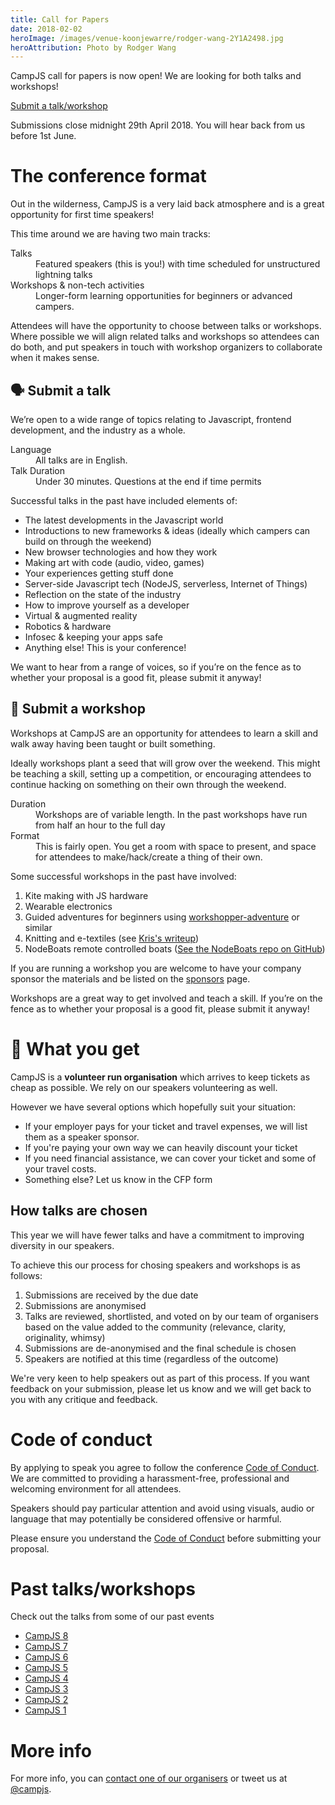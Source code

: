 ```yaml
---
title: Call for Papers
date: 2018-02-02
heroImage: /images/venue-koonjewarre/rodger-wang-2Y1A2498.jpg
heroAttribution: Photo by Rodger Wang
---
```


CampJS call for papers is now open! We are looking for both talks and workshops!

<a class="btn btn-primary btn-lg" href="https://docs.google.com/forms/d/e/1FAIpQLSfGGf4jZLf4SQNBljGxdxqtOZ7XR_sd4xFSoeZ8qpCJfMeY2A/viewform">Submit a talk/workshop</a>

Submissions close midnight 29th April 2018. You will hear back from us before 1st June.

# The conference format

Out in the wilderness, CampJS is a very laid back atmosphere and is a great opportunity for first time speakers!

This time around we are having two main tracks:

<dl>
  <dt>Talks</dt>
  <dd>Featured speakers (this is you!) with time scheduled for unstructured lightning talks</dd>
  <dt>Workshops & non-tech activities</dt>
  <dd>Longer-form learning opportunities for beginners or advanced campers.</dd>
</dl>

Attendees will have the opportunity to choose between talks or workshops. Where possible we will align related talks and workshops so attendees can do both, and put speakers in touch with workshop organizers to collaborate when it makes sense.

## 🗣 Submit a talk
We’re open to a wide range of topics relating to Javascript, frontend development, and the industry as a whole.

<dl>
  <dt>Language</dt>
  <dd>All talks are in English.</dd>
  <dt>Talk Duration</dt>
  <dd>Under 30 minutes. Questions at the end if time permits</dd>
</dl>

Successful talks in the past have included elements of:

* The latest developments in the Javascript world
* Introductions to new frameworks & ideas (ideally which campers can build on through the weekend)
* New browser technologies and how they work
* Making art with code (audio, video, games)
* Your experiences getting stuff done
* Server-side Javascript tech (NodeJS, serverless, Internet of Things)
* Reflection on the state of the industry
* How to improve yourself as a developer
* Virtual & augmented reality
* Robotics & hardware
* Infosec & keeping your apps safe
* Anything else! This is your conference!

We want to hear from a range of voices, so if you’re on the fence as to whether your proposal is a good fit, please submit it anyway!

## 🏫 Submit a workshop
Workshops at CampJS are an opportunity for attendees to learn a skill and walk away having been taught or built something.

Ideally workshops plant a seed that will grow over the weekend. This might be teaching a skill, setting up a competition, or encouraging attendees to continue hacking on something on their own through the weekend.

<dl>
  <dt>Duration</dt>
  <dd>Workshops are of variable length. In the past workshops have run from half an hour to the full day</dd>
  <dt>Format</dt>
  <dd>This is fairly open. You get a room with space to present, and space for attendees to make/hack/create a thing of their own.</dd>
</dl>

Some successful workshops in the past have involved:

1. Kite making with JS hardware
1. Wearable electronics
1. Guided adventures for beginners using [workshopper-adventure](https://github.com/workshopper/workshopper-adventure) or similar
1. Knitting and e-textiles (see [Kris's writeup](https://www.web-goddess.org/archive/15420))
1. NodeBoats remote controlled boats ([See the NodeBoats repo on GitHub](https://github.com/notthetup/nodeboats-material))

If you are running a workshop you are welcome to have your company sponsor the materials and be listed on the [sponsors](/sponsors/) page.

Workshops are a great way to get involved and teach a skill. If you’re on the fence as to whether your proposal is a good fit, please submit it anyway!

# 💸 What you get
CampJS is a **volunteer run organisation** which arrives to keep tickets as cheap as possible. We rely on our speakers volunteering as well.

However we have several options which hopefully suit your situation:

* If your employer pays for your ticket and travel expenses, we will list them as a speaker sponsor.
* If you're paying your own way we can heavily discount your ticket
* If you need financial assistance, we can cover your ticket and some of your travel costs.
* Something else? Let us know in the CFP form

## How talks are chosen
This year we will have fewer talks and have a commitment to improving diversity in our speakers.

To achieve this our process for chosing speakers and workshops is as follows:

1. Submissions are received by the due date
1. Submissions are anonymised
1. Talks are reviewed, shortlisted, and voted on by our team of organisers based on the value added to the community (relevance, clarity, originality, whimsy)
1. Submissions are de-anonymised and the final schedule is chosen
1. Speakers are notified at this time (regardless of the outcome)

We're very keen to help speakers out as part of this process. If you want feedback on your submission, please let us know and we will get back to you with any critique and feedback.

# Code of conduct

By applying to speak you agree to follow the conference [Code of Conduct](/code-of-conduct). We are committed to providing a harassment-free, professional and welcoming environment for all attendees.

Speakers should pay particular attention and avoid using visuals, audio or language that may potentially be considered offensive or harmful.

Please ensure you understand the [Code of Conduct](/code-of-conduct) before submitting your proposal.

# Past talks/workshops

Check out the talks from some of our past events

* [CampJS 8](http://viii.campjs.com/sessions/)
* [CampJS 7](http://vii.campjs.com/schedule/)
* [CampJS 6](http://vi.campjs.com/sessions.html)
* [CampJS 5](http://v.campjs.com/#activities)
* [CampJS 4](http://iv.campjs.com/#talks-and-workshops)
* [CampJS 3](http://iii.campjs.com/#sessions)
* [CampJS 2](http://ii.campjs.com)
* [CampJS 1](http://i.campjs.com/#schedule)

# More info
For more info, you can [contact one of our organisers](/organisers/) or tweet us at [@campjs](mobile.twitter.com/campjs).
